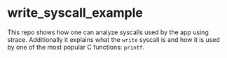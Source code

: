 # write_syscall_example

This repo shows how one can analyze syscalls used by the app using strace.
Additionally it explains what the `write` syscall is and how it is used by
one of the most popular C functions: `printf`.

